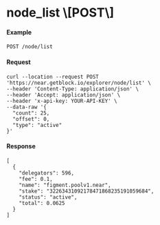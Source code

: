 # node\_list \\\[POST\\]

#### Example

`POST /node/list`

#### Request

```
curl --location --request POST 'https://near.getblock.io/explorer/node/list' \
--header 'Content-Type: application/json' \
--header 'Accept: application/json' \
--header 'x-api-key: YOUR-API-KEY' \
--data-raw '{
  "count": 25,
  "offset": 0,
  "type": "active"
}'
```

#### Response

```
[
  {
    "delegators": 596,
    "fee": 0.1,
    "name": "figment.poolv1.near",
    "stake": "32263431092178471868235191059684",
    "status": "active",
    "total": 0.0625
  }
]
```
